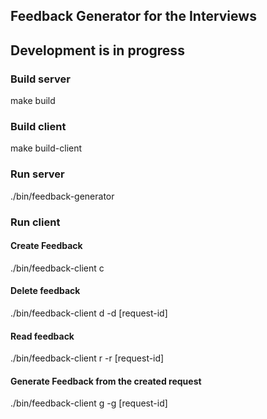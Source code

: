 ## Feedback Generator for the Interviews

## Development is in progress

### Build server
make build

### Build client
make build-client

### Run server
./bin/feedback-generator

### Run client
#### Create Feedback
./bin/feedback-client c

#### Delete feedback
./bin/feedback-client d -d [request-id]

#### Read feedback
./bin/feedback-client r -r [request-id]

#### Generate Feedback from the created request
./bin/feedback-client g -g [request-id]
